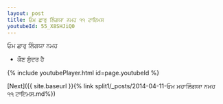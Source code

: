 ```yaml
---
layout: post
title: ਓਮ ਛਾਰੁ ਲਿੰਗਯਾ ਨਮਹ ੧੧ ਟਾਇਮਸ
youtubeId: 55_X8SHJiQ0
---
```

 
 
 ਓਮ ਛਾਰੁ ਲਿੰਗਯਾ ਨਮਹ  
 
 -  ਕੌਣ ਸੁੰਦਰ ਹੈ 
 
  
 
  
 
 
 
 
 
 


{% include youtubePlayer.html id=page.youtubeId %}
 
[Next]({{ site.baseurl }}{% link  split1/_posts/2014-04-11-ਓਮ ਮਹਾਲਿੰਗਯਾ ਨਮਹ ੧੧ ਟਾਇਮਸ.md%})
 

